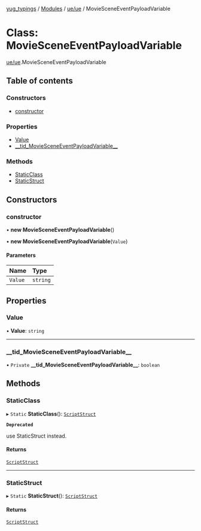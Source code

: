 [yug_typings](../README.md) / [Modules](../modules.md) / [ue/ue](../modules/ue_ue.md) / MovieSceneEventPayloadVariable

# Class: MovieSceneEventPayloadVariable

[ue/ue](../modules/ue_ue.md).MovieSceneEventPayloadVariable

## Table of contents

### Constructors

- [constructor](ue_ue.MovieSceneEventPayloadVariable.md#constructor)

### Properties

- [Value](ue_ue.MovieSceneEventPayloadVariable.md#value)
- [\_\_tid\_MovieSceneEventPayloadVariable\_\_](ue_ue.MovieSceneEventPayloadVariable.md#__tid_moviesceneeventpayloadvariable__)

### Methods

- [StaticClass](ue_ue.MovieSceneEventPayloadVariable.md#staticclass)
- [StaticStruct](ue_ue.MovieSceneEventPayloadVariable.md#staticstruct)

## Constructors

### constructor

• **new MovieSceneEventPayloadVariable**()

• **new MovieSceneEventPayloadVariable**(`Value`)

#### Parameters

| Name | Type |
| :------ | :------ |
| `Value` | `string` |

## Properties

### Value

• **Value**: `string`

___

### \_\_tid\_MovieSceneEventPayloadVariable\_\_

• `Private` **\_\_tid\_MovieSceneEventPayloadVariable\_\_**: `boolean`

## Methods

### StaticClass

▸ `Static` **StaticClass**(): [`ScriptStruct`](ue_ue.ScriptStruct.md)

**`Deprecated`**

use StaticStruct instead.

#### Returns

[`ScriptStruct`](ue_ue.ScriptStruct.md)

___

### StaticStruct

▸ `Static` **StaticStruct**(): [`ScriptStruct`](ue_ue.ScriptStruct.md)

#### Returns

[`ScriptStruct`](ue_ue.ScriptStruct.md)
